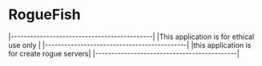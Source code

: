 # RogueFish

|--------------------------------------------|
|This application is for ethical use only    |
|--------------------------------------------|
|this application is for create rogue servers|
|--------------------------------------------|

